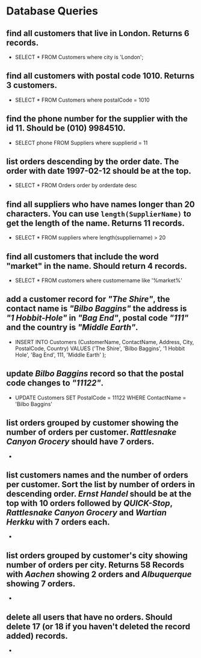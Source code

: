 # Database Queries

## find all customers that live in London. Returns 6 records.

- SELECT \* FROM Customers where city is 'London';

## find all customers with postal code 1010. Returns 3 customers.

- SELECT \* FROM Customers where postalCode = 1010

## find the phone number for the supplier with the id 11. Should be (010) 9984510.

- SELECT phone FROM Suppliers where supplierid = 11

## list orders descending by the order date. The order with date 1997-02-12 should be at the top.

- SELECT \* FROM Orders order by orderdate desc

## find all suppliers who have names longer than 20 characters. You can use `length(SupplierName)` to get the length of the name. Returns 11 records.

- SELECT \* FROM suppliers where length(suppliername) > 20

## find all customers that include the word "market" in the name. Should return 4 records.

- SELECT \* FROM customers where customername like '%market%'

## add a customer record for _"The Shire"_, the contact name is _"Bilbo Baggins"_ the address is _"1 Hobbit-Hole"_ in _"Bag End"_, postal code _"111"_ and the country is _"Middle Earth"_.

- INSERT INTO Customers (CustomerName, ContactName, Address, City, PostalCode, Country)
  VALUES ('The Shire', 'Bilbo Baggins', '1 Hobbit Hole', 'Bag End', 111, 'Middle Earth' );

## update _Bilbo Baggins_ record so that the postal code changes to _"11122"_.

- UPDATE Customers SET PostalCode = 11122 WHERE ContactName = 'Bilbo Baggins'

## list orders grouped by customer showing the number of orders per customer. _Rattlesnake Canyon Grocery_ should have 7 orders.

-

## list customers names and the number of orders per customer. Sort the list by number of orders in descending order. _Ernst Handel_ should be at the top with 10 orders followed by _QUICK-Stop_, _Rattlesnake Canyon Grocery_ and _Wartian Herkku_ with 7 orders each.

-

## list orders grouped by customer's city showing number of orders per city. Returns 58 Records with _Aachen_ showing 2 orders and _Albuquerque_ showing 7 orders.

-

## delete all users that have no orders. Should delete 17 (or 18 if you haven't deleted the record added) records.

-
